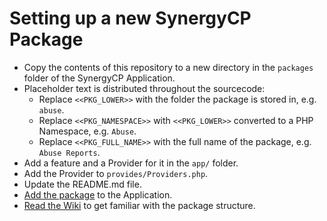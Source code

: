# Setting up a new SynergyCP Package

 - Copy the contents of this repository to a new directory in the `packages` folder of the SynergyCP Application.
 - Placeholder text is distributed throughout the sourcecode:
   - Replace `<<PKG_LOWER>>` with the folder the package is stored in, e.g. `abuse`.
   - Replace `<<PKG_NAMESPACE>>` with `<<PKG_LOWER>>` converted to a PHP Namespace, e.g. `Abuse`.
   - Replace `<<PKG_FULL_NAME>>` with the full name of the package, e.g. `Abuse Reports`.
 - Add a feature and a Provider for it in the `app/` folder.
 - Add the Provider to `provides/Providers.php`.
 - Update the README.md file.
 - [Add the package](https://github.com/synergycp/scp-package-seed/wiki/Adding-a-Package-to-the-Application) to the Application.
 - [Read the Wiki](https://github.com/synergycp/scp-package-seed/wiki) to get familiar with the package structure.
